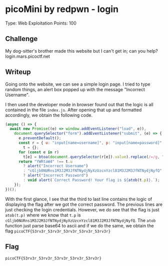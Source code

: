 # picoMini by redpwn - login

Type: Web Exploitation
Points: 100

## Challenge

My dog-sitter's brother made this website but I can't get in; can you help?
login.mars.picoctf.net

## Writeup

Going onto the website, we can see a simple login page. I tried to type random things, an alert box popped up with the message "Incorrect Username".

I then used the developer mode in browser found out that the logic is all contained in the file `index.js`. After opening that up and formatted accordingly, we obtain the following code. 

```js
(async () => {
  await new Promise((e) => window.addEventListener("load", e)),
    document.querySelector("form").addEventListener("submit", (e) => {
      e.preventDefault();
      const r = { u: "input[name=username]", p: "input[name=password]" },
        t = {};
      for (const e in r)
        t[e] = btoa(document.querySelector(r[e]).value).replace(/=/g, "");
      return "YWRtaW4" !== t.u
        ? alert("Incorrect Username")
        : "cGljb0NURns1M3J2M3JfNTNydjNyXzUzcnYzcl81M3J2M3JfNTNydjNyfQ" !== t.p
        ? alert("Incorrect Password")
        : void alert(`Correct Password! Your flag is ${atob(t.p)}.`);
    });
})();
```

With the first glance, I see that the third to last line contains the logic of displaying the flag after we got the correct password. The previous lines are just checking the login credentials. However, we do see that the flag is just ```atob(t.p)``` where we know that ```t.p``` is ```cGljb0NURns1M3J2M3JfNTNydjNyXzUzcnYzcl81M3J2M3JfNTNydjNyfQ```. The ```atob``` function just parse base64 to ascii and if we do the same, we obtain the flag ```picoCTF{53rv3r_53rv3r_53rv3r_53rv3r_53rv3r}```

## Flag 
```picoCTF{53rv3r_53rv3r_53rv3r_53rv3r_53rv3r}```
